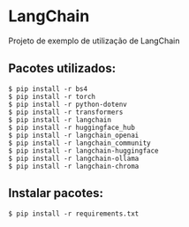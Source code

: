# LangChain

Projeto de exemplo de utilização de LangChain

## Pacotes utilizados:

```
$ pip install -r bs4
$ pip install -r torch
$ pip install -r python-dotenv
$ pip install -r transformers
$ pip install -r langchain
$ pip install -r huggingface_hub
$ pip install -r langchain_openai
$ pip install -r langchain_community
$ pip install -r langchain-huggingface
$ pip install -r langchain-ollama 
$ pip install -r langchain-chroma
```

## Instalar pacotes:

```
$ pip install -r requirements.txt
```